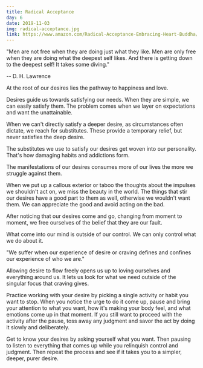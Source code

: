```yaml
---
title: Radical Acceptance
day: 6
date: 2019-11-03
img: radical-acceptance.jpg
link: https://www.amazon.com/Radical-Acceptance-Embracing-Heart-Buddha/dp/0553380990
---
```


"Men are not free when they are doing just what they like. Men are only free
when they are doing what the deepest self likes. And there is getting down to
the deepest self! It takes some diving."

-- D. H. Lawrence

At the root of our desires lies the pathway to happiness and love.

Desires guide us towards satisfying our needs. When they are simple, we can
easily satisfy them. The problem comes when we layer on expectations and want
the unattainable.

When we can't directly satisfy a deeper desire, as circumstances often dictate,
we reach for substitutes. These provide a temporary relief, but never satisfies
the deep desire.

The substitutes we use to satisfy our desires get woven into our personality.
That's how damaging habits and addictions form.

The manifestations of our desires consumes more of our lives the more we
struggle against them.

When we put up a callous exterior or taboo the thoughts about the impulses we
shouldn't act on, we miss the beauty in the world. The things that stir our
desires have a good part to them as well, otherwise we wouldn't want them. We
can appreciate the good and avoid acting on the bad.

After noticing that our desires come and go, changing from moment to moment, we
free ourselves of the belief that they are our fault.

What come into our mind is outside of our control. We can only control what we
do about it.

"We suffer when our experience of desire or craving defines and confines our
experience of who we are."

Allowing desire to flow freely opens us up to loving ourselves and everything
around us. It lets us look for what we need outside of the singular focus that
craving gives.

Practice working with your desire by picking a single activity or habit you want
to stop. When you notice the urge to do it come up, pause and bring your attention
to what you want, how it's making your body feel, and what emotions come up in
that moment. If you still want to proceed with the activity after the pause,
toss away any judgment and savor the act by doing it slowly and deliberately. 

Get to know your desires by asking yourself what you want. Then pausing to
listen to everything that comes up while you relinquish control and judgment.
Then repeat the process and see if it takes you to a simpler, deeper, purer
desire.
